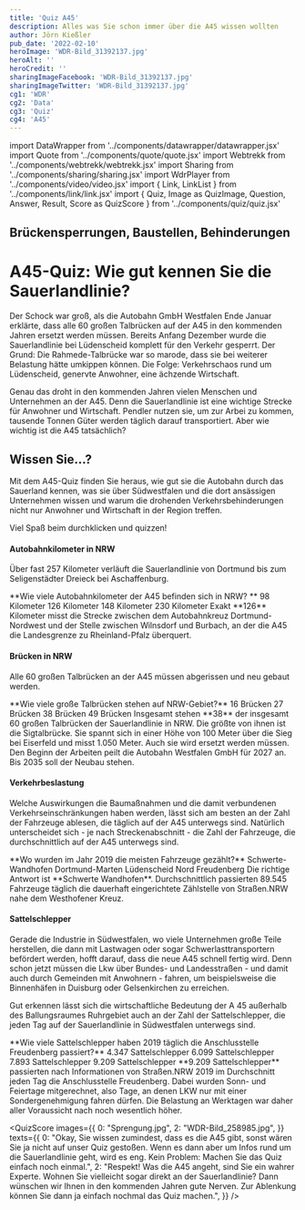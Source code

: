 ```yaml
---
title: 'Quiz A45'
description: Alles was Sie schon immer über die A45 wissen wollten
author: Jörn Kießler
pub_date: '2022-02-10'
heroImage: 'WDR-Bild_31392137.jpg'
heroAlt: ''
heroCredit: ''
sharingImageFacebook: 'WDR-Bild_31392137.jpg'
sharingImageTwitter: 'WDR-Bild_31392137.jpg'
cg1: 'WDR'
cg2: 'Data'
cg3: 'Quiz'
cg4: 'A45'
---
```


import DataWrapper from '../components/datawrapper/datawrapper.jsx'
import Quote from '../components/quote/quote.jsx'
import Webtrekk from '../components/webtrekk/webtrekk.jsx'
import Sharing from '../components/sharing/sharing.jsx'
import WdrPlayer from '../components/video/video.jsx'
import { Link, LinkList } from '../components/link/link.jsx'
import { Quiz, Image as QuizImage, Question, Answer, Result, Score as QuizScore } from '../components/quiz/quiz.jsx'

## Brückensperrungen, Baustellen, Behinderungen

# A45-Quiz: Wie gut kennen Sie die Sauerlandlinie?


Der Schock war groß, als die Autobahn GmbH Westfalen Ende Januar erklärte, dass alle 60 großen Talbrücken auf der A45 in den kommenden Jahren ersetzt werden müssen. Bereits Anfang Dezember wurde die Sauerlandlinie bei Lüdenscheid komplett für den Verkehr gesperrt. Der Grund: Die Rahmede-Talbrücke war so marode, dass sie bei weiterer Belastung hätte umkippen können. Die Folge: Verkehrschaos rund um Lüdenscheid, genervte Anwohner, eine ächzende Wirtschaft. 

<Link title="An der A45 müssen alle 60 Brücken ersetzt werden" href="https://www1.wdr.de/nachrichten/bruecken-ersetzen-a45-sauerlandlinie-100.html" />

Genau das droht in den kommenden Jahren vielen Menschen und Unternehmen an der A45. Denn die Sauerlandlinie ist eine wichtige Strecke für Anwohner und Wirtschaft. Pendler nutzen sie, um zur Arbei zu kommen, tausende Tonnen Güter werden täglich darauf transportiert. Aber wie wichtig ist die A45 tatsächlich?

## Wissen Sie...?

Mit dem A45-Quiz finden Sie heraus, wie gut sie die Autobahn durch das Sauerland kennen, was sie über Südwestfalen und die dort ansässigen Unternehmen wissen und warum die drohenden Verkehrsbehinderungen nicht nur Anwohner und Wirtschaft in der Region treffen.

Viel Spaß beim durchklicken und quizzen!

#### Autobahnkilometer in NRW
Über fast 257 Kilometer verläuft die Sauerlandlinie von Dortmund bis zum Seligenstädter Dreieck bei Aschaffenburg.


<Quiz>
<QuizImage src="WDR-Bild_42225741.jpg" alt="Luftaufnahme der leeren Rahmede-Talbrücke bei Lüdenscheid, fotografiert von Kay-Helge Hercher" />
<Question>**Wie viele Autobahnkilometer der A45 befinden sich in NRW?
**</Question>
<Answer>98 Kilometer</Answer>
<Answer correct>126 Kilometer</Answer>
<Answer>148 Kilometer</Answer>
<Answer>230 Kilometer</Answer>
<Result>
Exakt **126** Kilometer misst die Strecke zwischen dem Autobahnkreuz Dortmund-Nordwest und der Stelle zwischen Wilnsdorf und Burbach, an der die A45 die Landesgrenze zu Rheinland-Pfalz überquert.
</Result>
</Quiz>

#### Brücken in NRW
Alle 60 großen Talbrücken an der A45 müssen abgerissen und neu gebaut werden.

<Quiz>
<QuizImage src="Siegtalbruecke.jpg" alt="Luftaufnahme der Siegtalbrücke Eiserfeld, fotografiert von Hans Blossey" />
<Question>**Wie viele große Talbrücken stehen auf NRW-Gebiet?**</Question>
<Answer>16 Brücken</Answer>
<Answer>27 Brücken</Answer>
<Answer>38 Brücken</Answer>
<Answer correct>49 Brücken</Answer>
<Result>
Insgesamt stehen **38** der insgesamt 60 großen Talbrücken der Sauerlandlinie in NRW. Die größte von ihnen ist die Sigtalbrücke. Sie spannt sich in einer Höhe von 100 Meter über die Sieg bei Eiserfeld und misst 1.050 Meter. Auch sie wird ersetzt werden müssen. Den Beginn der Arbeiten peilt die Autobahn Westfalen GmbH für 2027 an. Bis 2035 soll der Neubau stehen.
</Result>
</Quiz>

#### Verkehrbeslastung
Welche Auswirkungen die Baumaßnahmen und die damit verbundenen Verkehrseinschränkungen haben werden, lässt sich am besten an der Zahl der Fahrzeuge ablesen, die täglich auf der A45 unterwegs sind. Natürlich unterscheidet sich - je nach Streckenabschnitt - die Zahl der Fahrzeuge, die durchschnittlich auf der A45 unterwegs sind.

<Quiz>
<QuizImage src="WDR-Bild_35505043.jpg" alt="Aufnahme der alten Lennetalbrücke mit Verkehr und der Neukonstruktion direkt daneben, fotografiert von Ina Fassbender" />   
<Question>**Wo wurden im Jahr 2019 die meisten Fahrzeuge gezählt?**</Question>
<Answer correct>Schwerte-Wandhofen </Answer>
<Answer>Dortmund-Marten</Answer>
<Answer>Lüdenscheid Nord</Answer>
<Answer>Freudenberg</Answer>
<Result>
Die richtige Antwort ist **Schwerte Wandhofen**. Durchschnittlich passierten 89.545 Fahrzeuge täglich die dauerhaft eingerichtete Zählstelle von Straßen.NRW nahe dem Westhofener Kreuz.
</Result>
</Quiz>

#### Sattelschlepper
Gerade die Industrie in Südwestfalen, wo viele Unternehmen große Teile herstellen, die dann mit Lastwagen oder sogar Schwerlasttransportern befördert werden, hofft darauf, dass die neue A45 schnell fertig wird. Denn schon jetzt müssen die Lkw über Bundes- und Landesstraßen - und damit auch durch Gemeinden mit Anwohnern - fahren, um beispielsweise die Binnenhäfen in Duisburg oder Gelsenkirchen zu erreichen.

Gut erkennen lässt sich die wirtschaftliche Bedeutung der A 45 außerhalb des Ballungsraumes Ruhrgebiet auch an der Zahl der Sattelschlepper, die jeden Tag auf der Sauerlandlinie in Südwestfalen unterwegs sind.

<Quiz>
<QuizImage src="WDR-Bild_34850753.jpg" alt="Luftaufnahme eines Parkplatzes an der A45 bei Freudenberg, auf dem zahlreiche Lastwagen geparkt haben, fotografiert von Arnulf Stoffel" />   
<Question>**Wie viele Sattelschlepper haben 2019 täglich die Anschlusstelle Freudenberg passiert?**</Question>
<Answer>4.347 Sattelschlepper</Answer>
<Answer>6.099 Sattelschlepper</Answer>
<Answer>7.893 Sattelschlepper</Answer>
<Answer correct>9.209 Sattelschlepper</Answer>
<Result>
**9.209 Sattelschlepper** passierten nach Informationen von Straßen.NRW 2019 im Durchschnitt jeden Tag die Anschlusstelle Freudenberg. Dabei wurden Sonn- und Feiertage mitgerechnet, also Tage, an denen LKW nur mit einer Sondergenehmigung fahren dürfen. Die Belastung an Werktagen war daher aller Voraussicht nach noch wesentlich höher.
</Result>
</Quiz>






<QuizScore
images={{
    0: "Sprengung.jpg",
    2: "WDR-Bild_258985.jpg",
}}
texts={{
    0: "Okay, Sie wissen zumindest, dass es die A45 gibt, sonst wären Sie ja nicht auf unser Quiz gestoßen. Wenn es dann aber um Infos rund um die Sauerlandlinie geht, wird es eng. Kein Problem: Machen Sie das Quiz einfach noch einmal.",
    2: "Respekt! Was die A45 angeht, sind Sie ein wahrer Experte. Wohnen Sie vielleicht sogar direkt an der Sauerlandlinie? Dann wünschen wir Ihnen in den kommenden Jahren gute Nerven. Zur Ablenkung können Sie dann ja einfach nochmal das Quiz machen.",
}}
/>

<Sharing twitter facebook mail whatsapp telegram reddit xing linkedin />

